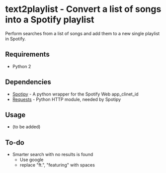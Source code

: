 # text2playlist - Convert a list of songs into a Spotify playlist
Perform searches from a list of songs and add them to a new single playlist in Spotify.

## Requirements
* Python 2

## Dependencies
* [Spotipy](https://github.com/plamere/spotipy) - A python wrapper for the
Spotify Web app_clinet_id
* [Requests](https://github.com/kennethreitz/requests) - Python HTTP module, needed by Spotipy

## Usage
* (to be added)

## To-do
* Smarter search with no results is found
    * Use google
    * replace "ft.", "featuring" with spaces
